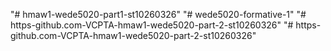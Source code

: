 "# hmaw1-wede5020-part1-st10260326" 
"# wede5020-formative-1" 
"# https-github.com-VCPTA-hmaw1-wede5020-part-2-st10260326" 
"# https-github.com-VCPTA-hmaw1-wede5020-part-2-st10260326" 
